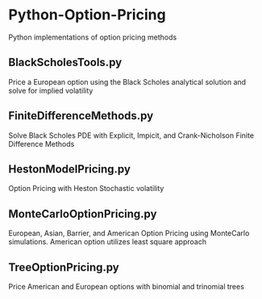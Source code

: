 # Python-Option-Pricing
Python implementations of option pricing methods

## BlackScholesTools.py
  Price a European option using the Black Scholes analytical solution and solve for implied volatility
  
## FiniteDifferenceMethods.py
  Solve Black Scholes PDE with Explicit, Impicit, and Crank-Nicholson Finite Difference Methods

## HestonModelPricing.py
  Option Pricing with Heston Stochastic volatility
 
## MonteCarloOptionPricing.py
  European, Asian, Barrier, and American Option Pricing using MonteCarlo simulations. American option utilizes least square approach 

## TreeOptionPricing.py
  Price American and European options with binomial and trinomial trees
